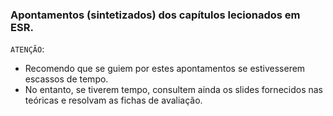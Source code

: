 ### Apontamentos (sintetizados) dos capítulos lecionados em ESR.

`ATENÇÃO`:
- Recomendo que se guiem por estes apontamentos se estivesserem escassos de tempo.
- No entanto, se tiverem tempo, consultem ainda os slides fornecidos nas teóricas e resolvam as fichas de avaliação.
